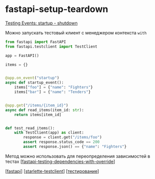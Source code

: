 # fastapi-setup-teardown

[Testing Events: startup - shutdown](https://fastapi.tiangolo.com/pt/advanced/testing-events/)

Можно запускать тестовый клиент с менеджером контекста `with`

```python
from fastapi import FastAPI
from fastapi.testclient import TestClient

app = FastAPI()

items = {}


@app.on_event("startup")
async def startup_event():
    items["foo"] = {"name": "Fighters"}
    items["bar"] = {"name": "Tenders"}


@app.get("/items/{item_id}")
async def read_items(item_id: str):
    return items[item_id]


def test_read_items():
    with TestClient(app) as client:
        response = client.get("/items/foo")
        assert response.status_code == 200
        assert response.json() == {"name": "Fighters"}
```

Метод можно использовать для переопределения зависимостей в тестах [[fastapi-testing-dependencies-with-override]]

[[fastapi]]
[[starlette-testclient]]
[[тестирование]]

[//begin]: # "Autogenerated link references for markdown compatibility"
[fastapi-testing-dependencies-with-override]: fastapi-testing-dependencies-with-override "Fastapi testing dependencies with owerride"
[fastapi]: ../lists/fastapi "fastapi"
[starlette-testclient]: starlette-testclient "starlette"
[тестирование]: ../lists/тестирование "Основные принципы тестровния"
[//end]: # "Autogenerated link references"